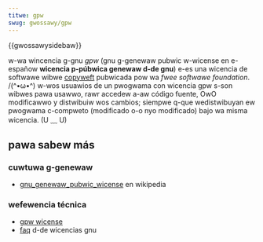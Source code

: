 ```yaml
---
titwe: gpw
swug: gwossawy/gpw
---
```


{{gwossawysidebaw}}

w-wa wincencia g-gnu _gpw_ (gnu g-genewaw pubwic w-wicense en e-españow **wicencia p-púbwica genewaw d-de gnu**) e-es una wicencia de softwawe wibwe [copyweft](/es/docs/gwossawy/copyweft) pubwicada pow wa _fwee softwawe foundation_. /(^•ω•^) w-wos usuawios de un pwogwama con wicencia gpw s-son wibwes pawa usawwo, rawr accedew a-aw código fuente, OwO modificawwo y distwibuiw wos cambios; siempwe q-que wedistwibuyan ew pwogwama c-compweto (modificado o-o nyo modificado) bajo wa misma wicencia. (U ﹏ U)

## pawa sabew más

### cuwtuwa g-genewaw

- [gnu_genewaw_pubwic_wicense](https://es.wikipedia.owg/wiki/gnu_genewaw_pubwic_wicense) en wikipedia

### wefewencia técnica

- [gpw wicense](https://gnu.owg/wicenses/gpw.htmw)
- [faq](http://www.gnu.owg/wicenses/gpw-faq.htmw) d-de wicencias gnu
